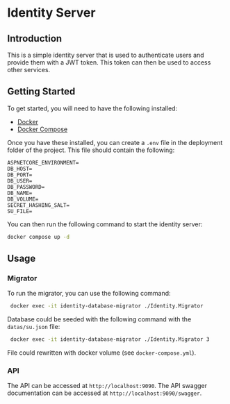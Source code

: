 # Identity Server

## Introduction

This is a simple identity server that is used to authenticate users and provide them with a JWT token. This token can then be used to access other services.

## Getting Started

To get started, you will need to have the following installed:

- [Docker](https://www.docker.com/)
- [Docker Compose](https://docs.docker.com/compose/)

Once you have these installed, you can create a `.env` file in the deployment folder of the project. This file should contain the following:

```env
ASPNETCORE_ENVIRONMENT=
DB_HOST=
DB_PORT=
DB_USER=
DB_PASSWORD=
DB_NAME=
DB_VOLUME=
SECRET_HASHING_SALT=
SU_FILE=
```

You can then run the following command to start the identity server:

```bash
docker compose up -d
```

## Usage

### Migrator

To run the migrator, you can use the following command:

```bash
 docker exec -it identity-database-migrator ./Identity.Migrator 
```

Database could be seeded with the following command with the `datas/su.json` file:

```bash
 docker exec -it identity-database-migrator ./Identity.Migrator 3
```
File could rewritten with docker volume (see `docker-compose.yml`).


### API

The API can be accessed at `http://localhost:9090`.
The API swagger documentation can be accessed at `http://localhost:9090/swagger`.


